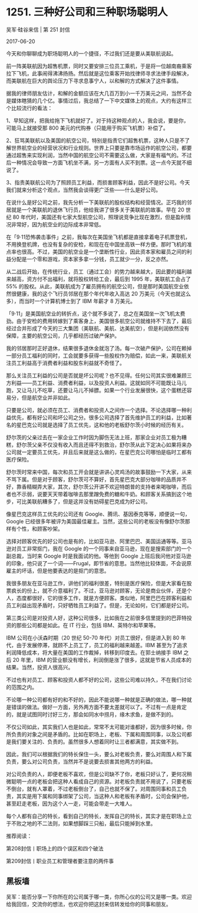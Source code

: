 # 1251. 三种好公司和三种职场聪明人

吴军·硅谷来信 | 第 251 封信

2017-06-20

今天和你聊聊成为职场聪明人的一个捷径，不过我们还是要从美联航说起。

前一阵美联航因为超售机票，同时又要安排三位员工乘机，于是将一位越南裔乘客拉下飞机，此事闹得沸沸扬扬。然后就是这位乘客开始找律师寻求法律手段解决，而美联航在巨大的舆论压力下寻求息事宁人，以和解的方式解决了这件事情。

据我的律师朋友估计，和解的金额应该在大几百万到小一千万美元之间，当然不会是媒体瞎猜的几个亿。事情过后，我总结了一下中文媒体上的观点，大约有这样三个比较流行的看法：

1、早知这样，把我给拖下飞机就好了。对于持这种观点的人，我会说，要是你，可能马上就接受那 800 美元的代购券（只能用于购买飞机票）补偿了。

2、狂骂美联航以及美国的航空公司，特别是指责它们超售机票，这种人只是不了解世界航空业的经营状况和行业规则。世界上只要是靠市场运作的航空公司，都要通过超售来实现利润，当然中国的航空公司不需要这么做，大家是有福气的。不过后一种情况会导致一方面飞机坐不满，另一方面有人买不到票。这一点今天就不细说了。

3、指责美联航公司为了照顾员工利益，而损害顾客利益，因此不是好公司。今天我们就来分析这个观点，当然我会谈得更广泛些——什么是好公司。

在说什么是好公司之前，我先分析一下美联航的股权结构和经营情况。正巧我的邻居就是一个美联航的退休飞行员，他给我讲了很多关于美联航的故事。早在 20 世纪 80 年代时，美国还有七家大型航空公司，照理说竞争比现在激烈，但是盈利情况非常好，因为航空业的边际成本非常低。

在「9·11恐怖袭击事件」之前，我每次在美国坐飞机都是直接拿着电子机票登机，不用换登机牌，也没有复杂的安检，和现在在中国坐高铁一样方便。那时飞机的准点率也很高。不过，美国的航空业是一个垄断性行业，因此资本家和雇员之间的利益分配是一个零和游戏，资本家多拿一分钱，员工就少一分，反之亦然。

从二战后开始，在传统行业，员工（通过工会）的势力越来越大，因此要的福利越来越高，资方付不出福利，就将股权转给工会，最后到 1995 年，美联航工会占了 55% 的股权。从此，美联航成为了雇员拥有的航空公司，但是那时美国航空业依然很健康，我的这个飞行员邻居在那个年代年收入高达 20 万美元（今天也就这么多），而当时一个计算机博士到了 IBM 年薪才 8 万美元。

「9·11」是美国航空业的转折点，这个就不多说了，总之在美国坐一次飞机太费劲。由于安检的费用转嫁到了乘客身上，美国很多航空公司就维持不下去了，最后经过合并形成了今天的三大集团（美联航、美航、达美航空），但是利润依然没有保障，主要的航空公司，几乎都经历过破产保护。

我的邻居那时正好退休，结果很多退休金就泡了汤。每一次破产保护，公司在赖掉一部分员工福利的同时，工会就要多获得一些股权作为赔偿，如此一来，美联航关注员工利益高于消费者利益和股东利益就不奇怪了。

那么关注员工利益的公司是否就是坏公司呢？也不见得。任何公司其实很难兼顾三方利益——员工利益、消费者利益，以及投资人利益。这就如同不可能既让马儿跑，又让马儿不吃草，还要让马儿不掉膘。如果一个行业发展很快，这个蛋糕还容易分，但是航空业并非如此。

只要是公司，就必须在员工、消费者和投资人之间作一个选择。不论选择哪一种利益优先，都有好公司和坏公司之分。很多公司选择了首先维护员工的利益，比如著名的星巴克公司就是选择了员工优先，这和他的老板舒尔茨小时候的经历有关。

舒尔茨的父亲过去在一家企业工作时因为脚伤无法上班，那家企业对员工极为糟糕，舒尔茨父亲不仅没有收入而且还得不到救治，舒尔茨从此下定决心如果将来办公司就一定要员工优先，并且后来就是这么做的，在星巴克公司哪怕是临时工都有医疗保险。

舒尔茨时常来中国，每次和员工开会就是讲讲心灵鸡汤的故事鼓励一下大家，从来不骂下属。但是对于顾客，舒尔茨可不算好，首先星巴克大部分咖啡的品质并不好，靠香精糊弄大家，其次，舒尔茨公开讲不欢迎特朗普的支持者来喝咖啡，而后者也不示弱，说要天天带着咖啡去那里蹭免费的糖和牛奶。和顾客关系搞到这个地步，可比美联航糟多了，但是这并没有妨碍星巴克成为好公司。

像星巴克这样员工优先的公司还有 Google、腾讯、基因泰克等等，顺便说一句，Google 已经很多年被评为美国最佳雇主。当然，这些公司的老板没有像舒尔茨那样有个性，和顾客吵架。

选择对顾客优先的好公司也是有的，比如亚马逊、阿里巴巴、美国运通等等。亚马逊对员工非常抠门，我在 Google 的一个同事来自亚马逊，现在是搜索部门的一个副总裁，当时来 Google 时是我面试的他。等他到 Google 上班后我问他对亚马逊的印象，他只说了一个词——Frugal，即节省的意思。当然他比较体面，不会说原雇主的坏话，但是他要表达的是抠门的意思。

我很多朋友在亚马逊工作，讲他们的福利很差，特别是医疗保险，但是大家看在股票疯长的份上，就不介意福利了。不过，亚马逊对顾客，无论是商业伙伴，还是个人，态度都很好，它的很多工作，就是方便顾客。类似地，阿里巴巴在顾客利益和员工利益出现矛盾时，只好牺牲员工利益了。但是，无论如何，它们都是好公司。

第三类公司是对投资人好，这种公司很多，比如我在之前很多信里提到的巴菲特投资的那些公司都是如此。在 IT 行业，包括 IBM、英特尔和苹果等。

IBM 公司在小沃森时期（20 世纪 50-70 年代）对员工很好，但是进入到 80 年代，由于发展停滞，就顾不上员工了，员工的福利越来越差。IBM 甚至为了追求利润降低成本，将大量在美国的工作裁掉，转移到印度去。在郭士纳接手 IBM 之后 20 年里，IBM 的营业额没有增长，利润倒是涨了很多，这就是节省人员成本的结果。当然，投资人很高兴。

不过也有对员工、顾客和投资人都不好的公司，这些公司难以持久，不在我们讨论的范围之内。

不论哪一种公司都有好的和不好的，因此不能说哪一种就是正确的做法，哪一种就是错误的做法。做好一方面，另外两方面不要太差就可以了。不过有一点是肯定的，就是试图同时讨好三方，那会如同水中捞月，缘木求鱼，是做不到的。

不仅公司如此，其实我们人也是如此，常常不太可能对谁都好，因为很多时候，你所负责的对象之间是矛盾的。比如在职场上，老板、下属和周围同事，以及公司都是我们要关注的、负责的。虽然很多人想着同时让三者都满意，其实做不到。

因此，我们可以根据我们的特长保住一头，要么对老板负责，要么对周围人和下属负责，要么对公司负责，当然并不是说要去损害其他两方的利益。

对公司负责的人，即便老板不喜欢，但是公司缺不了你，老板只好认了，更何况稍微聪明一点的老板会把这种人看成自己的资源。对老板负责就不用说了，只要老板不倒台，就有人罩着，不过老板倒台了，自己也就不保了。对周围同事和员工负责，其实是用下属和同事绑架了公司，当这种人和老板有矛盾时，公司会保护他，甚至赶走老板，因为这个人一走，可能会带走一大堆人。

每个人都有自己的特长，看到自己的特长，发挥自己的特长，其实才是在职场上立于不败之地的不二法则，如果想脚踩三只船，最后只能掉到水里。

推荐阅读：

第208封信丨职场上的四个误区和四个破法

第209封信丨职业员工和管理者要注意的两件事

## 黑板墙

吴军：能否分享一下你所在的公司属于哪一类，你所心仪的公司又是哪一类。欢迎给我回信，交流你的想法，也欢迎你把这封来信转发给你的同事和朋友。
